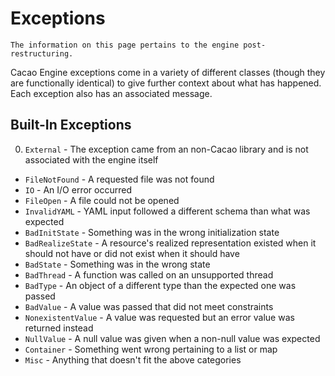 # Exceptions

```{topic} This page is **up-to-date**! 
The information on this page pertains to the engine post-restructuring.
```

Cacao Engine exceptions come in a variety of different classes (though they are functionally identical) to give further context about what has happened. Each exception also has an associated message. 

## Built-In Exceptions
0. `External` - The exception came from an non-Cacao library and is not associated with the engine itself
* `FileNotFound` - A requested file was not found
* `IO` - An I/O error occurred
* `FileOpen` - A file could not be opened
* `InvalidYAML` - YAML input followed a different schema than what was expected
* `BadInitState` - Something was in the wrong initialization state
* `BadRealizeState` - A resource's realized representation existed when it should not have or did not exist when it should have
* `BadState` - Something was in the wrong state
* `BadThread` - A function was called on an unsupported thread
* `BadType` - An object of a different type than the expected one was passed
* `BadValue` - A value was passed that did not meet constraints
* `NonexistentValue` - A value was requested but an error value was returned instead
* `NullValue` - A null value was given when a non-null value was expected
* `Container` - Something went wrong pertaining to a list or map
* `Misc` - Anything that doesn't fit the above categories
